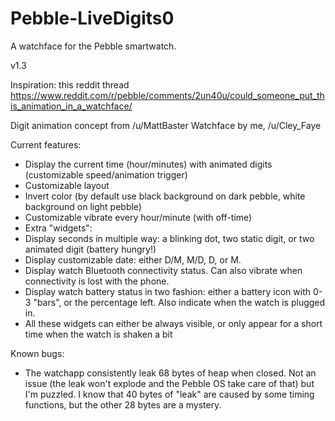 # Pebble-LiveDigits0
A watchface for the Pebble smartwatch.

v1.3

Inspiration: this reddit thread
https://www.reddit.com/r/pebble/comments/2un40u/could_someone_put_this_animation_in_a_watchface/

Digit animation concept from /u/MattBaster
Watchface by me, /u/Cley_Faye

Current features:
 - Display the current time (hour/minutes) with animated digits (customizable speed/animation trigger)
 - Customizable layout
 - Invert color (by default use black background on dark pebble, white background on light pebble)
 - Customizable vibrate every hour/minute (with off-time)
 - Extra "widgets":
 - Display seconds in multiple way: a blinking dot, two static digit, or two animated digit (battery hungry!)
 - Display customizable date: either D/M, M/D, D, or M.
 - Display watch Bluetooth connectivity status. Can also vibrate when connectivity is lost with the phone.
 - Display watch battery status in two fashion: either a battery icon with 0-3 "bars", or the percentage left. Also indicate when the watch is plugged in.
 - All these widgets can either be always visible, or only appear for a short time when the watch is shaken a bit

Known bugs:
 - The watchapp consistently leak 68 bytes of heap when closed. Not an issue (the leak won't explode and the Pebble OS take care of that) but I'm puzzled. I know that 40 bytes of "leak" are caused by some timing functions, but the other 28 bytes are a mystery.
